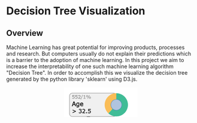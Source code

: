 # Decision Tree Visualization

## Overview

Machine Learning has great potential for improving products, processes and research. But computers usually do not 
explain their predictions which is a barrier to the adoption of machine learning. In this project we aim to increase
the interpretability of one such machine learning algorithm "Decision Tree". In order to accomplish this we visualize
the decision tree generated by the python library 'sklearn' using D3.js.

<p align="center">
  <img src="img/node_example.png"/>
</p>





